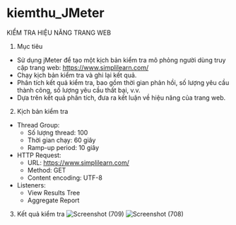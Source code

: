 # kiemthu_JMeter
KIỂM TRA HIỆU NĂNG TRANG WEB

1. Mục tiêu
- Sử dụng jMeter để tạo một kịch bản kiểm tra mô phỏng người dùng truy cập trang web: https://www.simplilearn.com/
- Chạy kịch bản kiểm tra và ghi lại kết quả.
- Phân tích kết quả kiểm tra, bao gồm thời gian phản hồi, số lượng yêu cầu thành công, số lượng yêu cầu thất bại, v.v.
- Dựa trên kết quả phân tích, đưa ra kết luận về hiệu năng của trang web.
2. Kịch bản kiểm tra
- Thread Group:
   + Số lượng thread: 100
   + Thời gian chạy: 60 giây
   + Ramp-up period: 10 giây
- HTTP Request:
   + URL: https://www.simplilearn.com/
   + Method: GET
   + Content encoding: UTF-8
- Listeners:
   + View Results Tree
   + Aggregate Report
3. Kết quả kiểm tra
![Screenshot (709)](https://github.com/ngat0210/kiemthu_JMeter/assets/96609966/e18cfebc-0de7-4bbc-b20f-6c2a2edd0205)
![Screenshot (708)](https://github.com/ngat0210/kiemthu_JMeter/assets/96609966/1601ef5a-c378-41d8-a91c-0f49fee0506f)
